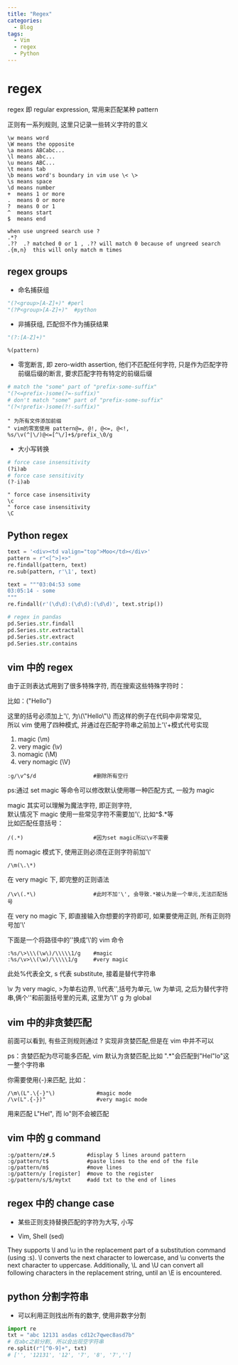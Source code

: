 ```yaml
---
title: "Regex"
categories:
  - Blog
tags:
  - Vim
  - regex
  - Python
---
```


# regex

regex 即 regular expression, 常用来匹配某种 pattern

正则有一系列规则, 这里只记录一些转义字符的意义

```
\w means word
\W means the opposite
\a means ABCabc...
\l means abc...
\u means ABC...
\t means tab
\b means word's boundary in vim use \< \>
\s means space
\d means number
+  means 1 or more
.  means 0 or more
?  means 0 or 1
^  means start
$  means end

when use ungreed search use ?
.*?
.??  .? matched 0 or 1 , .?? will match 0 because of ungreed search
.{m,n}  this will only match m times
```

## regex groups

- 命名捕获组

```python
"(?<group>[A-Z]+)" #perl
"(?P<group>[A-Z]+)"  #python
```

- 非捕获组, 匹配但不作为捕获结果

```python
"(?:[A-Z]+)"
```

```vim
%(pattern)
```

- 零宽断言, 即 zero-width assertion, 他们不匹配任何字符, 只是作为匹配字符前缀后缀的断言, 要求匹配字符有特定的前缀后缀

```python
# match the "some" part of "prefix-some-suffix"
"(?<=prefix-)some(?=-suffix)"
# don't match "some" part of "prefix-some-suffix"
"(?<!prefix-)some(?!-suffix)"
```

```vim
" 为所有文件添加前缀
" vim的零宽使用 pattern@=, @!, @<=, @<!,
%s/\v(^|\/)@<=[^\/]+$/prefix_\0/g
```

- 大小写转换

```python
# force case insensitivity
(?i)ab
# force case sensitivity
(?-i)ab
```

```vim
" force case insensitivity
\c
" force case insensitivity
\C
```

## Python regex

```python
text = '<div><td valign="top">Moo</td></div>'
pattern = r"<[^>]+>"
re.findall(pattern, text)
re.sub(pattern, r'\1', text)

text = """03:04:53 some
03:05:14 - some
"""
re.findall(r'(\d\d):(\d\d):(\d\d)', text.strip())

# regex in pandas
pd.Series.str.findall
pd.Series.str.extractall
pd.Series.str.extract
pd.Series.str.contains
```

## vim 中的 regex

由于正则表达式用到了很多特殊字符, 而在搜索这些特殊字符时：

比如：("Hello")

这里的括号必须加上'\\', 为\\\(\\"Hello\\"\\\) 而这样的例子在代码中非常常见,  
所以 vim 使用了四种模式, 并通过在匹配字符串之前加上'\\'+模式代号实现

1. magic (\m)
2. very magic (\v)
3. nomagic (\M)
4. very nomagic (\V)

```
:g/\v^$/d                  #删除所有空行
```

ps:通过 set magic 等命令可以修改默认使用哪一种匹配方式, 一般为 magic

magic 其实可以理解为魔法字符, 即正则字符,  
默认情况下 magic 使用一些常见字符不需要加'\\', 比如^$.\*等  
比如匹配任意括号：

```
/(.*)                      #因为set magic所以\v不需要
```

而 nomagic 模式下, 使用正则必须在正则字符前加'\\'

```
/\m(\.\*)
```

在 very magic 下, 即完整的正则语法

```
/\v\(.*\)                  #此时不加'\', 会导致.*被认为是一个单元,无法匹配括号
```

在 very no magic 下, 即直接输入你想要的字符即可, 如果要使用正则, 所有正则符号加'\\'

下面是一个将路径中的'\'换成'\\'的 vim 命令

```
:%s/\>\\\(\w\)/\\\\\1/g    #magic
:%s/\v>\\(\w)/\\\\\1/g     #very magic
```

此处%代表全文, s 代表 substitute, 接着是替代字符串

\v 为 very magic, >为单右边界, \\\\代表'\',括号为单元, \w 为单词,
之后为替代字符串,俩个'\'和前面括号里的元素, 这里为'\1'
g 为 global

## vim 中的非贪婪匹配

前面可以看到, 有些正则规则通过 ? 实现非贪婪匹配,但是在 vim 中并不可以

ps：贪婪匹配为尽可能多匹配, vim 默认为贪婪匹配,比如 ".\*"会匹配到"Hel"lo"这一整个字符串

你需要使用{-}来匹配, 比如：

```
/\m\(L".\{-}"\)             #magic mode
/\v(L".{-})"                #very magic mode
```

用来匹配 L"Hel", 而 lo"则不会被匹配

## vim 中的 g command

```
:g/pattern/z#.5          #display 5 lines around pattern
:g/pattern/t$            #paste lines to the end of the file
:g/pattern/m$            #move lines
:g/pattern/y [register]  #move to the register
:g/pattern/s/$/mytxt     #add txt to the end of lines
```

## regex 中的 change case

- 某些正则支持替换匹配的字符为大写, 小写

- Vim, Shell (sed)

They supports \l and \u in the replacement part of a substitution command (using :s).
\l converts the next character to lowercase, and \u converts the next character to uppercase.
Additionally, \L and \U can convert all following characters in the replacement string, until an \E is encountered.

## python 分割字符串

- 可以利用正则找出所有的数字, 使用非数字分割

```python
import re
txt = "abc 12131 asdas cd12c7qwec8asd7b"
# 在abc之前分割, 所以会出现空字符串
re.split(r"[^0-9]+", txt)
# ['', '12131', '12', '7', '8', '7','']
```
